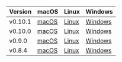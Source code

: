 | Version | macOS | Linux | Windows |
| - | - | - | - |
| v0.10.1 | [macOS](https://s3.amazonaws.com/xfra-layer0/release/v0.10.1/layer0_v0.10.1_darwin.zip) | [Linux](https://s3.amazonaws.com/xfra-layer0/release/v0.10.1/layer0_v0.10.1_linux.zip) | [Windows](https://s3.amazonaws.com/xfra-layer0/release/v0.10.1/layer0_v0.10.1_windows.zip)
| v0.10.0 | [macOS](https://s3.amazonaws.com/xfra-layer0/release/v0.10.0/layer0_v0.10.0_darwin.zip) | [Linux](https://s3.amazonaws.com/xfra-layer0/release/v0.10.0/layer0_v0.10.0_linux.zip) | [Windows](https://s3.amazonaws.com/xfra-layer0/release/v0.10.0/layer0_v0.10.0_windows.zip)
| v0.9.0 | [macOS](https://s3.amazonaws.com/xfra-layer0/release/v0.9.0/layer0_v0.9.0_darwin.zip) | [Linux](https://s3.amazonaws.com/xfra-layer0/release/v0.9.0/layer0_v0.9.0_linux.zip) | [Windows](https://s3.amazonaws.com/xfra-layer0/release/v0.9.0/layer0_v0.9.0_windows.zip)
| v0.8.4 | [macOS](https://s3.amazonaws.com/xfra-layer0/release/v0.8.4/layer0_v0.8.4_darwin.zip) | [Linux](https://s3.amazonaws.com/xfra-layer0/release/v0.8.4/layer0_v0.8.4_linux.zip) | [Windows](https://s3.amazonaws.com/xfra-layer0/release/v0.8.4/layer0_v0.8.4_windows.zip)
